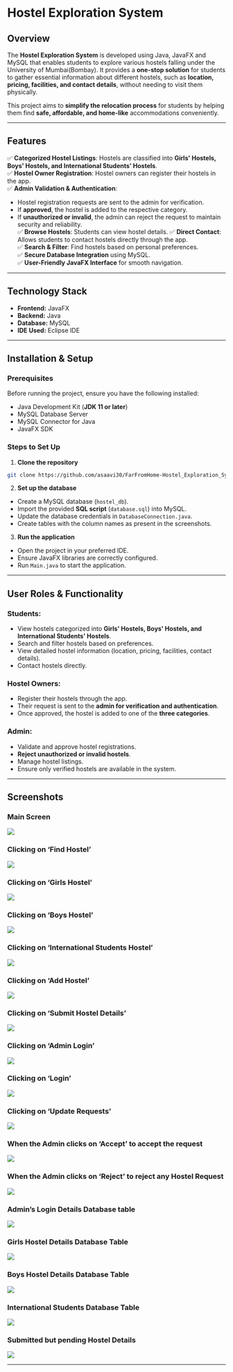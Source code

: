 # **Hostel Exploration System**

## **Overview**  
The **Hostel Exploration System** is developed using Java, JavaFX and MySQL that enables students to explore various hostels falling under the University of Mumbai(Bombay). It provides a **one-stop solution** for students to gather essential information about different hostels, such as **location, pricing, facilities, and contact details**, without needing to visit them physically.  

This project aims to **simplify the relocation process** for students by helping them find **safe, affordable, and home-like** accommodations conveniently.  

---

## **Features**  
✅ **Categorized Hostel Listings**: Hostels are classified into **Girls' Hostels, Boys' Hostels, and International Students' Hostels**.  
✅ **Hostel Owner Registration**: Hostel owners can register their hostels in the app.  
✅ **Admin Validation & Authentication**: 
   - Hostel registration requests are sent to the admin for verification.  
   - If **approved**, the hostel is added to the respective category.  
   - If **unauthorized or invalid**, the admin can reject the request to maintain security and reliability.  
✅ **Browse Hostels**: Students can view hostel details. 
✅ **Direct Contact**: Allows students to contact hostels directly through the app.  
✅ **Search & Filter**: Find hostels based on personal preferences.  
✅ **Secure Database Integration** using MySQL.  
✅ **User-Friendly JavaFX Interface** for smooth navigation.  

---

## **Technology Stack**  
- **Frontend:** JavaFX  
- **Backend:** Java  
- **Database:** MySQL  
- **IDE Used:** Eclipse IDE

---

## **Installation & Setup**  

### **Prerequisites**  
Before running the project, ensure you have the following installed:  
- Java Development Kit (**JDK 11 or later**)  
- MySQL Database Server  
- MySQL Connector for Java  
- JavaFX SDK  

### **Steps to Set Up**  

1. **Clone the repository**  
```bash
git clone https://github.com/asaavi30/FarFromHome-Hostel_Exploration_System.git
```

2. **Set up the database**  
- Create a MySQL database (`hostel_db`).  
- Import the provided **SQL script** (`database.sql`) into MySQL.  
- Update the database credentials in `DatabaseConnection.java`.
- Create tables with the column names as present in the screenshots. 

3. **Run the application**  
- Open the project in your preferred IDE.  
- Ensure JavaFX libraries are correctly configured.  
- Run `Main.java` to start the application.  

---

## **User Roles & Functionality**  

### **Students:**  
- View hostels categorized into **Girls' Hostels, Boys' Hostels, and International Students' Hostels**.  
- Search and filter hostels based on preferences.  
- View detailed hostel information (location, pricing, facilities, contact details).  
- Contact hostels directly.  

### **Hostel Owners:**  
- Register their hostels through the app.  
- Their request is sent to the **admin for verification and authentication**.  
- Once approved, the hostel is added to one of the **three categories**.  

### **Admin:**  
- Validate and approve hostel registrations.  
- **Reject unauthorized or invalid hostels**.  
- Manage hostel listings.  
- Ensure only verified hostels are available in the system.  

---

## **Screenshots**  

### Main Screen 
![](screenshots/1.png)

### Clicking on ‘Find Hostel’ 
![](screenshots/2.png)

### Clicking on ‘Girls Hostel’ 
![](screenshots/3.png)

### Clicking on ‘Boys Hostel’ 
![](screenshots/4.png)

### Clicking on ‘International Students Hostel’ 
![](screenshots/5.png)

### Clicking on ‘Add Hostel’ 
![](screenshots/6.png)

### Clicking on ‘Submit Hostel Details’
![](screenshots/7.png)

### Clicking on ‘Admin Login’ 
![](screenshots/8.png)

### Clicking on ‘Login’ 
![](screenshots/9.png)

### Clicking on ‘Update Requests’ 
![](screenshots/10.png)

### When the Admin clicks on ‘Accept’ to accept the request 
![](screenshots/11.png)

### When the Admin clicks on ‘Reject’ to reject any Hostel Request 
![](screenshots/12.png)

### Admin’s Login Details Database table 
![](screenshots/13.png)

### Girls Hostel Details Database Table 
![](screenshots/14.png)

### Boys Hostel Details Database Table 
![](screenshots/15.png)

### International Students Database Table 
![](screenshots/16.png)

### Submitted but pending Hostel Details 
![](screenshots/17.png)




---
